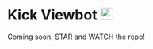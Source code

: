 # Kick Viewbot <img height=25 src="https://github.com/user-attachments/assets/c9728859-2739-4978-8262-6ef455ee0ddc">

Coming soon, STAR and WATCH the repo!
